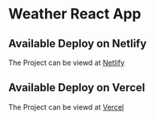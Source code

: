 # Weather React App

## Available Deploy on Netlify

The Project can be viewd at [Netlify](https://weather-appm.netlify.app/)

## Available Deploy on Vercel

The Project can be viewd at [Vercel](https://weather-app-delta-henna.vercel.app/)
